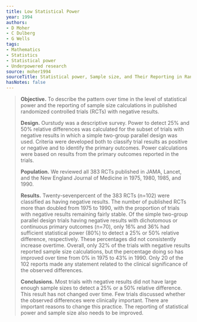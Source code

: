 ```yaml
---
title: Low Statistical Power
year: 1994
authors:
- D Moher
- C Dulberg
- G Wells
tags:
- Mathematics
- Statistics
- Statistical power
- Underpowered research
source: moher1994
sourceTitle: Statistical power, Sample size, and Their Reporting in Randomized Controlled Trials
hasNotes: false
---
```


> **Objective.** To describe the pattern over time in the level of statistical power
>   and the reporting of sample size calculations in published randomized controlled trials (RCTs) with negative results.
> 
> **Design.** Ourstudy was a descriptive survey.
> Power to detect 25% and 50% relative differences was calculated for the subset of trials with negative results
>   in which a simple two-group parallel design was used.
> Criteria were developed both to classify trial results as positive or negative and to identify the primary outcomes.
> Power calculations were based on results from the primary outcomes reported in the trials.
>
> **Population.** We reviewed all 383 RCTs published in JAMA, Lancet,
>   and the New England Journal of Medicine in 1975, 1980, 1985, and 1990.
>
> **Results.** Twenty-sevenpercent of the 383 RCTs (n=102) were classified as having negative results.
> The number of published RCTs more than doubled from 1975 to 1990,
>   with the proportion of trials with negative results remaining fairly stable.
> Of the simple two-group parallel design trials having negative results
>   with dichotomous or continuous primary outcomes (n=70), only 16% and 36% had sufficient statistical power (80%)
>   to detect a 25% or 50% relative difference, respectively.
> These percentages did not consistently increase overtime.
> Overall, only 32% of the trials with negative results reported sample size calculations,
>   but the percentage doing so has improved over time from 0% in 1975 to 43% in 1990.
> Only 20 of the 102 reports made any statement related to the clinical significance of the observed differences.
>
> **Conclusions.** Most trials with negative results did not have large enough sample sizes
>   to detect a 25% or a 50% relative difference.
> This result has not changed over time.
> Few trials discussed whether the observed differences were clinically important.
> There are important reasons to change this practice.
> The reporting of statistical power and sample size also needs to be improved.

